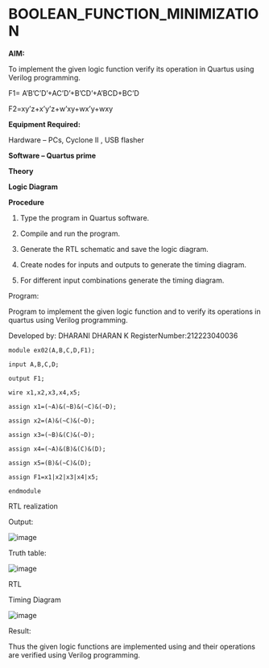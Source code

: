 # BOOLEAN_FUNCTION_MINIMIZATION

**AIM:**

To implement the given logic function verify its operation in Quartus using Verilog programming.

F1= A’B’C’D’+AC’D’+B’CD’+A’BCD+BC’D 

F2=xy’z+x’y’z+w’xy+wx’y+wxy

**Equipment Required:**

Hardware – PCs, Cyclone II , USB flasher

**Software – Quartus prime**

**Theory**

**Logic Diagram**

**Procedure**

1.	Type the program in Quartus software.

2.	Compile and run the program.

3.	Generate the RTL schematic and save the logic diagram.

4.	Create nodes for inputs and outputs to generate the timing diagram.

5.	For different input combinations generate the timing diagram.


Program:

 Program to implement the given logic function and to verify its operations in quartus using Verilog programming. 

Developed by: DHARANI DHARAN K
RegisterNumber:212223040036
```
module ex02(A,B,C,D,F1);

input A,B,C,D;

output F1;

wire x1,x2,x3,x4,x5;

assign x1=(~A)&(~B)&(~C)&(~D);

assign x2=(A)&(~C)&(~D);

assign x3=(~B)&(C)&(~D);

assign x4=(~A)&(B)&(C)&(D);

assign x5=(B)&(~C)&(D);

assign F1=x1|x2|x3|x4|x5;

endmodule
```


RTL realization


Output:

![image](https://github.com/DHARANIDHARAN03K/BOOLEAN_FUNCTION_MINIMIZATION/assets/144870858/dc2252ac-df19-487d-a54d-978071c37196)


Truth table:

![image](https://github.com/DHARANIDHARAN03K/BOOLEAN_FUNCTION_MINIMIZATION/assets/144870858/64136d91-6616-4c51-b9f7-f9f7f3a05e95)



RTL

Timing Diagram

![image](https://github.com/DHARANIDHARAN03K/BOOLEAN_FUNCTION_MINIMIZATION/assets/144870858/d7edc05e-2822-4822-bea7-528ebcf96817)


Result:

Thus the given logic functions are implemented using and their operations are verified using Verilog programming.

